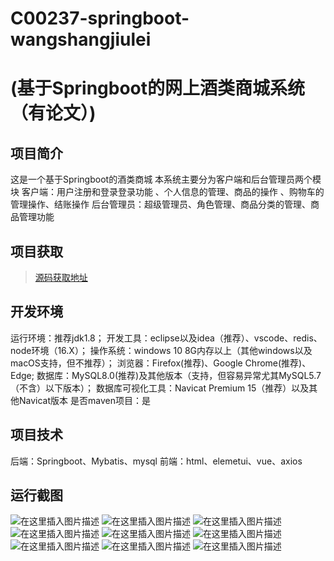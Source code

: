 # C00237-springboot-wangshangjiulei
# (基于Springboot的网上酒类商城系统（有论文）)

## 项目简介
这是一个基于Springboot的酒类商城
本系统主要分为客户端和后台管理员两个模块
客户端：用户注册和登录登录功能 、个人信息的管理、商品的操作 、购物车的管理操作、结账操作
后台管理员：超级管理员、角色管理、商品分类的管理、商品管理功能




## 项目获取
> [源码获取地址](http://www.manoncode.cn/details?id=237)

 
## 开发环境

运行环境：推荐jdk1.8；
开发工具：eclipse以及idea（推荐）、vscode、redis、node环境（16.X）；
操作系统：windows 10 8G内存以上（其他windows以及macOS支持，但不推荐）；
浏览器：Firefox(推荐)、Google Chrome(推荐)、Edge;
数据库：MySQL8.0(推荐)及其他版本（支持，但容易异常尤其MySQL5.7（不含）以下版本）；
数据库可视化工具：Navicat Premium 15（推荐）以及其他Navicat版本
是否maven项目：是

## 项目技术
 
后端：Springboot、Mybatis、mysql
前端：html、elemetui、vue、axios

## 运行截图
![在这里插入图片描述](https://img-blog.csdnimg.cn/direct/23d351e8e89a425c90bfa19d3fcb4bd6.png#pic_center)
![在这里插入图片描述](https://img-blog.csdnimg.cn/direct/9d8ed552f25d4891b9027d0489689443.png#pic_center)
![在这里插入图片描述](https://img-blog.csdnimg.cn/direct/eee0799b7ee74376ae77413dbce8519d.png#pic_center)
![在这里插入图片描述](https://img-blog.csdnimg.cn/direct/7c1e602d562147bb9156a4a8569e6808.png#pic_center)
![在这里插入图片描述](https://img-blog.csdnimg.cn/direct/7a802c87f28d4a6a8dc3ee8858dc1c02.png#pic_center)
![在这里插入图片描述](https://img-blog.csdnimg.cn/direct/4945241e3cbb4d27b1bfd8c84f45d9a5.png#pic_center)
![在这里插入图片描述](https://img-blog.csdnimg.cn/direct/24b4a956b15f4df79b371d4c60a9a56f.png#pic_center)
![在这里插入图片描述](https://img-blog.csdnimg.cn/direct/bb2a2a1bee23476ba6d70b561b699e7c.png#pic_center)
![在这里插入图片描述](https://img-blog.csdnimg.cn/direct/ae0a58316d0d49e289d5f9ce1061a6d2.png#pic_center)

